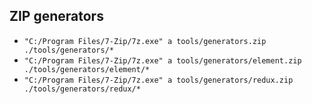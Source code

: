 ## ZIP generators

- `"C:/Program Files/7-Zip/7z.exe" a tools/generators.zip ./tools/generators/*`
- `"C:/Program Files/7-Zip/7z.exe" a tools/generators/element.zip ./tools/generators/element/*`
- `"C:/Program Files/7-Zip/7z.exe" a tools/generators/redux.zip ./tools/generators/redux/*`
